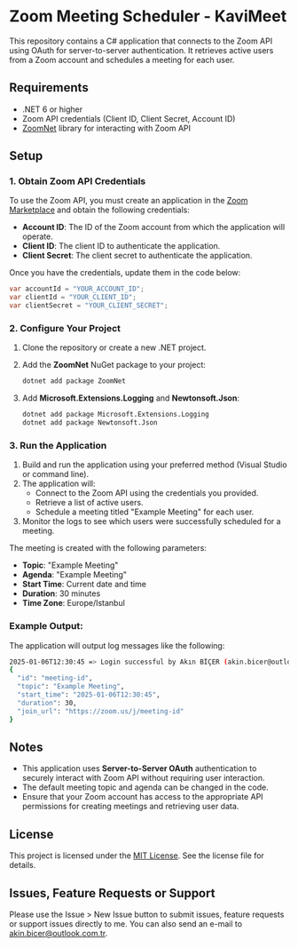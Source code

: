 # Zoom Meeting Scheduler - KaviMeet

This repository contains a C# application that connects to the Zoom API using OAuth for server-to-server authentication. It retrieves active users from a Zoom account and schedules a meeting for each user.

## Requirements

- .NET 6 or higher
- Zoom API credentials (Client ID, Client Secret, Account ID)
- [ZoomNet](https://github.com/ZoomNet/ZoomNet) library for interacting with Zoom API

## Setup

### 1. Obtain Zoom API Credentials
To use the Zoom API, you must create an application in the [Zoom Marketplace](https://marketplace.zoom.us/) and obtain the following credentials:
- **Account ID**: The ID of the Zoom account from which the application will operate.
- **Client ID**: The client ID to authenticate the application.
- **Client Secret**: The client secret to authenticate the application.

Once you have the credentials, update them in the code below:

```csharp
var accountId = "YOUR_ACCOUNT_ID";
var clientId = "YOUR_CLIENT_ID";
var clientSecret = "YOUR_CLIENT_SECRET";
```

### 2. Configure Your Project

1. Clone the repository or create a new .NET project.
2. Add the **ZoomNet** NuGet package to your project:

   ```bash
   dotnet add package ZoomNet
   ```

3. Add **Microsoft.Extensions.Logging** and **Newtonsoft.Json**:

   ```bash
   dotnet add package Microsoft.Extensions.Logging
   dotnet add package Newtonsoft.Json
   ```

### 3. Run the Application

1. Build and run the application using your preferred method (Visual Studio or command line).
2. The application will:
   - Connect to the Zoom API using the credentials you provided.
   - Retrieve a list of active users.
   - Schedule a meeting titled "Example Meeting" for each user.
3. Monitor the logs to see which users were successfully scheduled for a meeting.

The meeting is created with the following parameters:
- **Topic**: "Example Meeting"
- **Agenda**: "Example Meeting"
- **Start Time**: Current date and time
- **Duration**: 30 minutes
- **Time Zone**: Europe/Istanbul

### Example Output:

The application will output log messages like the following:

```bash
2025-01-06T12:30:45 => Login successful by Akın BİÇER (akin.bicer@outlook.com.tr).
{
  "id": "meeting-id",
  "topic": "Example Meeting",
  "start_time": "2025-01-06T12:30:45",
  "duration": 30,
  "join_url": "https://zoom.us/j/meeting-id"
}
```

## Notes

- This application uses **Server-to-Server OAuth** authentication to securely interact with Zoom API without requiring user interaction.
- The default meeting topic and agenda can be changed in the code.
- Ensure that your Zoom account has access to the appropriate API permissions for creating meetings and retrieving user data.

## License

This project is licensed under the [MIT License](LICENSE). See the license file for details.

## Issues, Feature Requests or Support

Please use the Issue > New Issue button to submit issues, feature requests or support issues directly to me. You can also send an e-mail to akin.bicer@outlook.com.tr.
